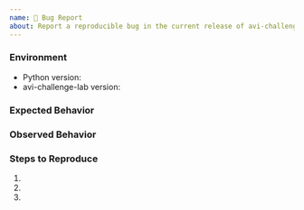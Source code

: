 ```yaml
---
name: 🐛 Bug Report
about: Report a reproducible bug in the current release of avi-challenge-lab
---
```


### Environment
* Python version:  <!-- Example: 3.7.7 -->
* avi-challenge-lab version:  <!-- Example: 1.0.0 -->

<!-- What did you expect to happen? -->
### Expected Behavior


<!-- What happened instead? -->
### Observed Behavior

<!--
    Describe in detail the exact steps that someone else can take to reproduce
    this bug using the current release.
-->
### Steps to Reproduce
1.
2.
3.